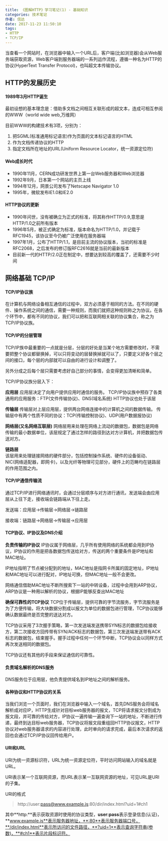 ```yaml
---
title: 《图解HTTP》学习笔记(1) - 基础知识
categories: 技术笔记
作者: 信达
date: 2017-11-23 11:50:10
tags: 
- HTTP
- TCP/IP
---
```



当查看一个网站时，在浏览器中输入一个URL后，客户端(比如浏览器)会从Web服务端获取资源，Web客户端到服务器端的一系列运作流程，遵循一种名为HTTP的协议(HyperText Transfer Protocol)，也叫超文本传输协议。

<!--more-->

## HTTP的发展历史
#### 1989年3月HTTP诞生
最初设想的基本理念是：借助多文档之间相互关联形成的超文本，连成可相互参阅的WWW（world wide web,万维网）

目前WWW的构建技术有3项，分别为：

1. 把SGML(标准通用标记语言)作为页面的文本标记语言的HTML
2. 作为文档传递协议的HTTP
3. 指定文档所在地址的URL(Uniform Resource Locator，统一资源定位符)

#### Web成长时代
- 1990年11月，CERN成功研发世界上第一台Web服务器和Web浏览器
- 1992年9月，日本第一个网站的主页上线
- 1994年12月，网景公司发布了Netscape Navigator 1.0
- 1995年，微软发布IE1.0和IE2.0

#### HTTP协议的更新
- 1990年问世，没有被确立为正式的标准，将其称作HTTP/0.9,意思是HTTP/1.0之前所有版本
- 1996年5月，被正式确定为标准，版本命名为HTTP/1.0，并记载于RFC1945，该协议至今仍被广泛使用在服务器端
- 1997年1月，公布了HTTP/1.1，是目前主流的协议版本，当初的标准是RFC2068，之后发布的修订版RFC2616就是当前的最新版本
- 目前新一代的HTTP/2.0正在制定中，想要达到较高的覆盖了，还需要不少时间

## 网络基础 TCP/IP
#### TCP/IP协议族
在计算机与网络设备相互通信的过程中，双方必须基于相同的方法。在不同的硬件、操作系统之间的通信，需要一种规则，而我们就把这种规则称之为协议。在各个环节中，都有不同的协议，我们可以把和互联网相关联的协议集合，称之为TCP/IP协议族。
#### TCP/IP的分层管理
TCP/IP族中最重要的一点就是分层，分层的好处是当某个地方需要修改时，不需要把整个协议都替换掉，可以只将变动的层替换掉就可以了，只要定义好各个层之间的接口，每个层的内部就可以自由的进行设计和调整了。

另外分成之后每个层只需要考虑好自己部分的事情，会变得更加清晰和简单。

TCP/IP协议族分层入下：

**应用层**
应用层决定了向用户提供应用时通信的服务。
TCP/IP协议族中预存了各类通用的应用服务：FTP(文件传输协议)、DNS(域名系统)
HTTP协议也处于该层

**传输层**
传输层对上层应用层，提供两台网络连接中的计算机之间的数据传输。
传输层中有两个性质不同的协议：TCP(传输控制协议)、UDP(用户数据报协议)

**网络层(又名网络互联层)**
网络层用来处理在网络上流动的数据包，数据包是网络传输的最小数据单位，该层规定了通过怎样的路径到达对方计算机，并把数据包传送对方。

**链路层**      
该层用来处理链接网络的硬件部分，包括控制操作系统、硬件的设备驱动、NIC(网络适配器，即网卡)，以及光纤等物理可见部分，硬件上的范畴均在链路层的作用范围之内。               

#### TCP/IP通信传输流

通过TCP/IP进行网络通讯时，会通过分层顺序与对方进行通讯，发送端会由应用层从上往下走，接收端会链路端从下往上走。

发送端：应用层->传输层->网络层->链路层

接收端：链路层->网络层->传输层->应用层

#### TCP协议、IP协议及DNS介绍

**负责传输的IP协议**
IP协议属于网络层，几乎所有使用网络的系统都会用到IP协议，IP协议的作用是把各数据包传送给对方，传送的两个重要条件是IP地址和MAC地址。

IP地址指明了节点被分配到的地址，MAC地址是指网卡所属的固定地址，IP地址和MAC地址可以进行配对，IP地址可换，但MAC地址一般不会更改。

网络通信借助MAC地址不断所搜索下一站的中转设备，过程中会用到ARP协议，ARP协议是一种用以解析的协议，根据IP能够反查出MAC地址

**确保可靠性的TCP协议**
TCP位于传输层，提供可靠的字节流服务，字节流服务是为了方便传输，将大块数据分割成以报文为单位的数据包进行管理，TCP协议能够确认数据最终是否完整的送达对方。

TCP协议采用了3次握手策略，第一次发送端发送携带SYN标志的数据包给接收方，第二次接收方回传带有SYN/ACK标志的数据包，第三次发送端发送带有ACK标志的数据包，结束握手。握手过程中任何一个环节中断，TCP协议会以同样方式再次发送相同的数据包。

TCP协议还有其他的手段来保证通信的可靠性。 

#### 负责域名解析的DNS服务

DNS服务位于应用层，他负责提供域名到IP地址之间的解析服务。

#### 各种协议和HTTP协议的关系

当我们浏览一个页面时，我们在浏览器中输入一个域名，首先DNS服务会将域名解析成对应IP，HTTP生成针对目标web服务器的报文，TCP将请求报文分割成为报文段，并可靠的传给对方，IP协议一遍传输一遍查询下一站的地址，不断进行传递，最终到达目标web服务器，TCP协议将报文段重组回HTTP协议报文，HTTP协议对web服务器请求的内容进行处理，此时单向的请求完成，最后本次请求的返回也会通过TCP/IP协议回传给用户。   

#### URI和URL

URI为统一资源标识符，URL为统一资源定位符，平时访问网站输入的域名就是URL。

URI表示某一个互联网资源，而URL表示某一互联网资源的地址，可见URL是URI的子集。

URI的格式

> http://user:pass@www.example.js:80/dir/index.html?uid=1#ch1

其中**http:**表示获取资源时使用的协议类型，**user:pass**表示登录信息(认证)，**www.example.js**表示服务器地址，**:80**表示服务器端口号，**/dir/index.html**表示所访问的文件路径，**?uid=1**表示查询字符串(参数)，**#ch1**表示片段标识符。




